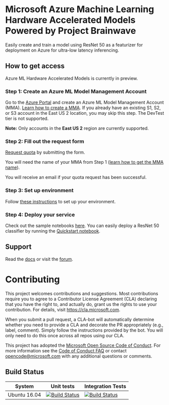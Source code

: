 # Microsoft Azure Machine Learning Hardware Accelerated Models Powered by Project Brainwave

Easily create and train a model using ResNet 50 as a featurizer for deployment on Azure for ultra-low latency inferencing.

## How to get access

Azure ML Hardware Accelerated Models is currently in preview.

### Step 1: Create an Azure ML Model Management Account

Go to the [Azure Portal](https://aka.ms/aml-create-mma) and create an Azure ML Model Management Account (MMA).  [Learn how to create a MMA](docs/README.md#create-azure-ml-model-management-account).  If you already have an existing S1, S2, or S3 account in the East US 2 location, you may skip this step.  The DevTest tier is not supported.

**Note:** Only accounts in the **East US 2** region are currently supported.

### Step 2: Fill out the request form

[Request quota](https://aka.ms/aml-real-time-ai-request) by submitting the form.

You will need the name of your MMA from Step 1 ([learn how to get the MMA name](docs/README.md#get-mma-information)).

You will receive an email if your quota request has been successful.

### Step 3: Set up environment

Follow [these instructions](docs/README.md#set-up-environment) to set up your environment.

### Step 4: Deploy your service

Check out the sample notebooks [here](notebooks/resnet50).  You can easily deploy a ResNet 50 classifier by running the [Quickstart notebook](notebooks/resnet50/00_QuickStart.ipynb).

## Support
Read the [docs](docs) or visit the [forum](https://aka.ms/aml-forum).

# Contributing

This project welcomes contributions and suggestions.  Most contributions require you to agree to a
Contributor License Agreement (CLA) declaring that you have the right to, and actually do, grant us
the rights to use your contribution. For details, visit https://cla.microsoft.com.

When you submit a pull request, a CLA-bot will automatically determine whether you need to provide
a CLA and decorate the PR appropriately (e.g., label, comment). Simply follow the instructions
provided by the bot. You will only need to do this once across all repos using our CLA.

This project has adopted the [Microsoft Open Source Code of Conduct](https://opensource.microsoft.com/codeofconduct/).
For more information see the [Code of Conduct FAQ](https://opensource.microsoft.com/codeofconduct/faq/) or
contact [opencode@microsoft.com](mailto:opencode@microsoft.com) with any additional questions or comments.

## Build Status

System | Unit tests | Integration Tests
--- | --- | ---
Ubuntu 16.04 | [![Build Status](https://msdata.visualstudio.com/_apis/public/build/definitions/3adb301f-9ede-41f2-933b-fcd1a486ff7f/2908/badge)](https://msdata.visualstudio.com/Vienna/_build/index?definitionId=2908) | [![Build Status](https://msdata.visualstudio.com/_apis/public/build/definitions/3adb301f-9ede-41f2-933b-fcd1a486ff7f/2916/badge)](https://msdata.visualstudio.com/Vienna/_build/index?definitionId=2916)